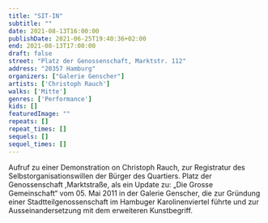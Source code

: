 ```yaml
---
title: "SIT-IN"
subtitle: ""
date: 2021-08-13T16:00:00
publishDate: 2021-06-25T19:40:36+02:00
end: 2021-08-13T17:00:00
draft: false
street: "Platz der Genossenschaft, Marktstr. 112"
address: "20357 Hamburg"
organizers: ["Galerie Genscher"]
artists: ['Christoph Rauch']
walks: ['Mitte']
genres: ['Performance']
kids: []
featuredImage: ""
repeats: []
repeat_times: []
sequels: []
sequel_times: []
---
```


Aufruf zu einer Demonstration on Christoph Rauch, zur Registratur des Selbstorganisationswillen der Bürger des Quartiers. Platz der Genossenschaft ,Marktstraße, als ein Update zu: „Die Grosse Gemeinschaft“ vom 05. Mai 2011 in der Galerie Genscher, die zur Gründung einer Stadtteilgenossenschaft im Hambuger Karolinenviertel führte und zur Ausseinandersetzung mit dem erweiteren Kunstbegriff.